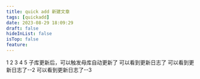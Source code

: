 ```yaml
---
title: quick add 新建文章
tags: [quickadd]
date: 2023-08-29 18:09:29
draft: false
hideInList: false
isTop: false
feature:
---
```


1
2
3
4
5
子库更新后，可以触发母库自动更新了
可以看到更新日志了
可以看到更新日志了--2
可以看到更新日志了--3